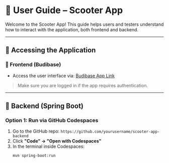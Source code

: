 # 👤 User Guide – Scooter App

Welcome to the Scooter App! This guide helps users and testers understand how to interact with the application, both frontend and backend.

---

## 🚀 Accessing the Application

### 🔹 Frontend (Budibase)
- Access the user interface via: [Budibase App Link](https://your-budibase-link.com)

> Make sure you are logged in if the app requires authentication.

---

## 🧠 Backend (Spring Boot)

### Option 1: Run via GitHub Codespaces
1. Go to the GitHub repo: `https://github.com/yourusername/scooter-app-backend`
2. Click **"Code" → "Open with Codespaces"**
3. In the terminal inside Codespaces:
   ```bash
   mvn spring-boot:run

